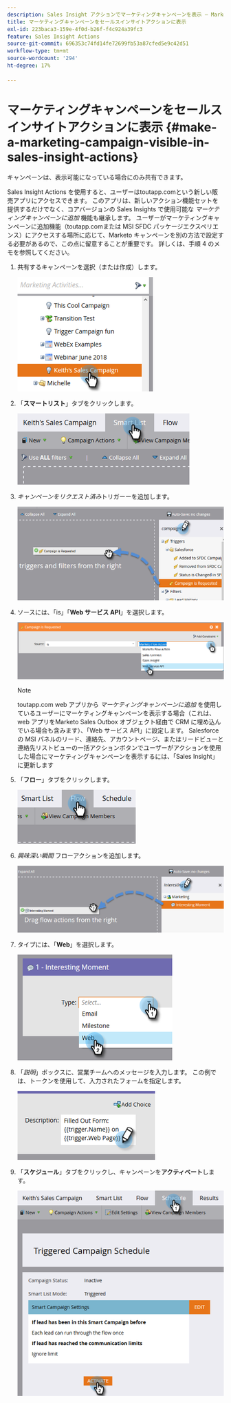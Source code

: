 ```yaml
---
description: Sales Insight アクションでマーケティングキャンペーンを表示 – Marketo ドキュメント – 製品ドキュメント
title: マーケティングキャンペーンをセールスインサイトアクションに表示
exl-id: 223baca3-159e-4f0d-b26f-f4c924a39fc3
feature: Sales Insight Actions
source-git-commit: 696353c74fd14fe72699fb53a87cfed5e9c42d51
workflow-type: tm+mt
source-wordcount: '294'
ht-degree: 17%

---
```


# マーケティングキャンペーンをセールスインサイトアクションに表示 {#make-a-marketing-campaign-visible-in-sales-insight-actions}

キャンペーンは、表示可能になっている場合にのみ共有できます。

Sales Insight Actions を使用すると、ユーザーはtoutapp.comという新しい販売アプリにアクセスできます。 このアプリは、新しいアクション機能セットを提供するだけでなく、コアバージョンの Sales Insights で使用可能な _マーケティングキャンペーンに追加_ 機能も継承します。 ユーザーがマーケティングキャンペーンに追加機能（toutapp.comまたは MSI SFDC パッケージエクスペリエンス）にアクセスする場所に応じて、Marketo キャンペーンを別の方法で設定する必要があるので、この点に留意することが重要です。 詳しくは、手順 4 のメモを参照してください。

1. 共有するキャンペーンを選択（または作成）します。

   ![](assets/make-a-marketing-campaign-visible-sia-1.png)

1. 「**スマートリスト**」タブをクリックします。

   ![](assets/make-a-marketing-campaign-visible-sia-2.png)

1. _キャンペーンをリクエスト済み_&#x200B;トリガーーを追加します。

   ![](assets/make-a-marketing-campaign-visible-sia-3.png)

1. ソースには、「is」「**Web サービス API**」を選択します。

   ![](assets/make-a-marketing-campaign-visible-sia-4.png)

   >[!NOTE]
   >
   >toutapp.com web アプリから _マーケティングキャンペーンに追加_ を使用しているユーザーにマーケティングキャンペーンを表示する場合（これは、web アプリをMarketo Sales Outbox オブジェクト経由で CRM に埋め込んでいる場合も含みます）、「Web サービス API」に設定します。 Salesforceの MSI パネルのリード、連絡先、アカウントページ、またはリードビューと連絡先リストビューの一括アクションボタンでユーザーがアクションを使用した場合にマーケティングキャンペーンを表示するには、「Sales Insight」に更新します

1. 「**フロー**」タブをクリックします。

   ![](assets/make-a-marketing-campaign-visible-sia-5.png)

1. _興味深い瞬間_ フローアクションを追加します。

   ![](assets/make-a-marketing-campaign-visible-sia-6.png)

1. タイプには、「**Web**」を選択します。

   ![](assets/make-a-marketing-campaign-visible-sia-7.png)

1. 「_説明_」ボックスに、営業チームへのメッセージを入力します。 この例では、トークンを使用して、入力されたフォームを指定します。

   ![](assets/make-a-marketing-campaign-visible-sia-8.png)

1. 「**スケジュール**」タブをクリックし、キャンペーンを&#x200B;**アクティベート**&#x200B;します。

   ![](assets/make-a-marketing-campaign-visible-sia-9.png)
